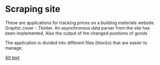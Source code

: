 # Scraping site
These are applications for tracking prices on a building materials website. Graphic cover - Tkinter.
An asynchronous data parser from the site has been implemented.
Also the output of the changed positions of goods

The application is divided into different files (blocks) that are easier to manage.

[Alt text](https://github.com/FeltsAzn/Karat_prices/blob/master/ScreenShots/img.png)

